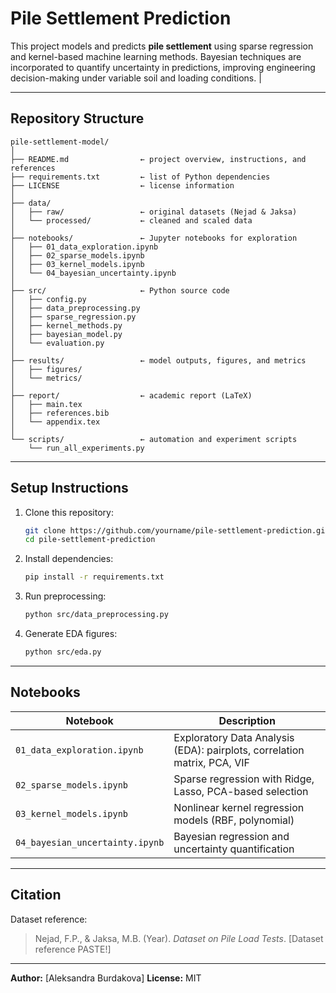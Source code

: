 # Pile Settlement Prediction

This project models and predicts **pile settlement** using sparse regression and kernel-based machine learning methods.
Bayesian techniques are incorporated to quantify uncertainty in predictions, improving engineering decision-making under variable soil and loading conditions.                                                                             |

---

## Repository Structure

```
pile-settlement-model/
│
├── README.md                ← project overview, instructions, and references
├── requirements.txt         ← list of Python dependencies
├── LICENSE                  ← license information
│
├── data/
│   ├── raw/                 ← original datasets (Nejad & Jaksa)
│   └── processed/           ← cleaned and scaled data
│
├── notebooks/               ← Jupyter notebooks for exploration
│   ├── 01_data_exploration.ipynb
│   ├── 02_sparse_models.ipynb
│   ├── 03_kernel_models.ipynb
│   └── 04_bayesian_uncertainty.ipynb
│
├── src/                     ← Python source code
│   ├── config.py
│   ├── data_preprocessing.py
│   ├── sparse_regression.py
│   ├── kernel_methods.py
│   ├── bayesian_model.py
│   └── evaluation.py
│
├── results/                 ← model outputs, figures, and metrics
│   ├── figures/
│   └── metrics/
│
├── report/                  ← academic report (LaTeX)
│   ├── main.tex
│   ├── references.bib
│   └── appendix.tex
│
└── scripts/                 ← automation and experiment scripts
    └── run_all_experiments.py
```

---

## Setup Instructions

1. Clone this repository:

   ```bash
   git clone https://github.com/yourname/pile-settlement-prediction.git
   cd pile-settlement-prediction
   ```

2. Install dependencies:

   ```bash
   pip install -r requirements.txt
   ```

3. Run preprocessing:

   ```bash
   python src/data_preprocessing.py
   ```

4. Generate EDA figures:

   ```bash
   python src/eda.py
   ```

---

## Notebooks

| Notebook                        | Description                                                              |
| ------------------------------- | ------------------------------------------------------------------------ |
| `01_data_exploration.ipynb`     | Exploratory Data Analysis (EDA): pairplots, correlation matrix, PCA, VIF |
| `02_sparse_models.ipynb`        | Sparse regression with Ridge, Lasso, PCA-based selection                 |
| `03_kernel_models.ipynb`        | Nonlinear kernel regression models (RBF, polynomial)                     |
| `04_bayesian_uncertainty.ipynb` | Bayesian regression and uncertainty quantification                       |

---

## Citation

Dataset reference:

> Nejad, F.P., & Jaksa, M.B. (Year). *Dataset on Pile Load Tests*. [Dataset reference PASTE!]

---

**Author:** [Aleksandra Burdakova]
**License:** MIT

